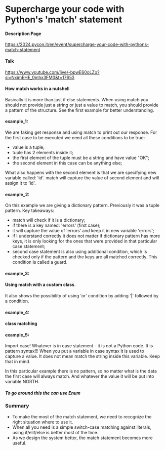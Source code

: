 # Supercharge your code with Python's 'match' statement

#### Description Page
https://2024.pycon.it/en/event/supercharge-your-code-with-pythons-match-statement

#### Talk
https://www.youtube.com/live/-bpwE60oLZo?si=NximEHE_0mhx3FM0&t=17653





#### How match works in a nutshell
Basically it is more than just if else statements. 
When using match you should not provide just a string or just a value to match, you should provide a pattern of 
the structure.
See the first example for better understanding.

#### example_1:
We are faking get response and using match to print out our response.
For the first case to be executed we need all these conditions to be true:
* value is a tuple;
* tuple has 2 elements inside it;
* the first element of the tuple must be a string and have value "OK";
* the second element in this case can be anything else;

What also happens with the second element is that we are specifying new variable called: 'id'. match will 
capture the value of second element and will assign it to 'id'.

#### example_2:
On this example we are giving a dictionary pattern. Previously it was a tuple pattern.
Key takeaways:
* match will check if it is a dictionary;
* if there is a key named: 'errors' (first case);
* it will capture the value of 'errors' and keep it in new variable 'errors';
* if I understand correctly it does not matter if dictionary pattern has more keys, it is only looking for the ones 
that were provided in that particular case statement;
* second case statement is also using additional condition, which is checked only if the pattern and the keys are all 
matched correctly. This condition is called a guard.

#### example_3:
#### Using match with a custom class.
It also shows the possibility of using 'or' condition by adding '|' followed by a condition.

#### example_4:
#### class matching

#### example_5:
Import case! Whatever is in case statement - it is not a Python code. It is pattern syntax!!!
When you put a variable in case syntax it is used to capture a value.
It does not mean match the string inside this variable. Keep that in mind.

In this particular example there is no pattern, so no matter what is the data the first case will always match. 
And whatever the value it will be put into variable NORTH.

##### To go around this the can use Enum

### Summary
* To make the most of the match statement, we need to recognize the right situation where to use it.
* When all you need is a simple switch-case matching against literals, using if/elif/else is better most of the time.
* As we design the system better, the match statement becomes more useful.